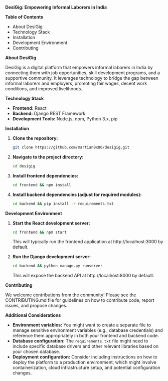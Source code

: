**DesiGig: Empowering Informal Laborers in India**

**Table of Contents**

* About DesiGig
* Technology Stack
* Installation
* Development Environment
* Contributing

**About DesiGig**

DesiGig is a digital platform that empowers informal laborers in India by connecting them with job opportunities, skill development programs, and a supportive community. It leverages technology to bridge the gap between informal laborers and employers, promoting fair wages, decent work conditions, and improved livelihoods.

**Technology Stack**

* **Frontend:** React
* **Backend:** Django REST Framework
* **Development Tools:** Node.js, npm, Python 3.x, pip

**Installation**

1. **Clone the repository:**

   ```bash
   git clone https://github.com/martian0x80/desigig.git
   ```

2. **Navigate to the project directory:**

   ```bash
   cd desigig
   ```

3. **Install frontend dependencies:**

   ```bash
   cd frontend && npm install
   ```

4. **Install backend dependencies (adjust for required modules):**

   ```bash
   cd backend && pip install -r requirements.txt
   ```

**Development Environment**

1. **Start the React development server:**

   ```bash
   cd frontend && npm start
   ```

   This will typically run the frontend application at http://localhost:3000 by default.

2. **Run the Django development server:**

   ```bash
   cd backend && python manage.py runserver
   ```

   This will expose the backend API at http://localhost:8000 by default.

**Contributing**

We welcome contributions from the community! Please see the CONTRIBUTING.md file for guidelines on how to contribute code, report issues, and propose changes.

**Additional Considerations**

* **Environment variables:** You might want to create a separate file to manage sensitive environment variables (e.g., database credentials) and reference them appropriately in both your frontend and backend code.
* **Database configuration:** The `requirements.txt` file might need to include specific database drivers and other relevant libraries based on your chosen database.
* **Deployment configuration:** Consider including instructions on how to deploy the platform to a production environment, which might involve containerization, cloud infrastructure setup, and potential configuration changes.